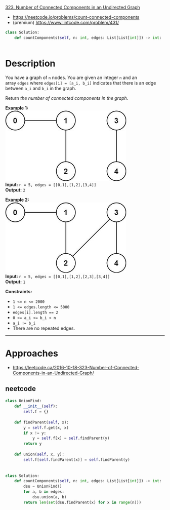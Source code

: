 [323. Number of Connected Components in an Undirected Graph](https://leetcode.com/problems/number-of-connected-components-in-an-undirected-graph/)
- https://neetcode.io/problems/count-connected-components
- (premium) https://www.lintcode.com/problem/431/


```python
class Solution:
    def countComponents(self, n: int, edges: List[List[int]]) -> int:
    
```

# Description
You have a graph of `n` nodes. You are given an integer `n` and an array `edges` where `edges[i] = [a_i, b_i]` indicates that there is an edge between `a_i` and `b_i` in the graph.

Return _the number of connected components in the graph_.

**Example 1:**  
![](!assets/attachments/Pasted%20image%2020240417154629.png)  
**Input:** `n = 5, edges = [[0,1],[1,2],[3,4]]`  
**Output:** `2`  

**Example 2:**  
![](!assets/attachments/Pasted%20image%2020240417154642.png)  
**Input:** `n = 5, edges = [[0,1],[1,2],[2,3],[3,4]]`  
**Output:** `1`

**Constraints:**
- `1 <= n <= 2000`
- `1 <= edges.length <= 5000`
- `edges[i].length == 2`
- `0 <= a_i <= b_i < n`
- `a_i != b_i`
- There are no repeated edges.

---

# Approaches


- https://leetcode.ca/2016-10-18-323-Number-of-Connected-Components-in-an-Undirected-Graph/
## neetcode

```python
class UnionFind:
    def __init__(self):
        self.f = {}

    def findParent(self, x):
        y = self.f.get(x, x)
        if x != y:
            y = self.f[x] = self.findParent(y)
        return y

    def union(self, x, y):
        self.f[self.findParent(x)] = self.findParent(y)


class Solution:
    def countComponents(self, n: int, edges: List[List[int]]) -> int:
        dsu = UnionFind()
        for a, b in edges:
            dsu.union(a, b)
        return len(set(dsu.findParent(x) for x in range(n)))

```